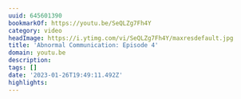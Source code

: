 ```yaml
---
uuid: 645601390
bookmarkOf: https://youtu.be/SeQLZg7Fh4Y
category: video
headImage: https://i.ytimg.com/vi/SeQLZg7Fh4Y/maxresdefault.jpg
title: 'Abnormal Communication: Episode 4'
domain: youtu.be
description: 
tags: []
date: '2023-01-26T19:49:11.492Z'
highlights: 
---
```




